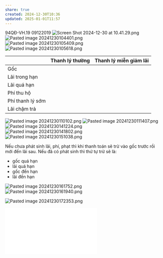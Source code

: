 ```yaml
---
share: true
created: 2024-12-30T10:36
updated: 2025-01-01T11:57
---
```

94QĐ-VH.19 09122019
![Screen Shot 2024-12-30 at 10.41.29.png](../../../assets/attachments/Screen%20Shot%202024-12-30%20at%2010.41.29.png)
![Pasted image 20241230104401.png](../../../assets/attachments/Pasted%20image%2020241230104401.png)
![Pasted image 20241230105409.png](../../../assets/attachments/Pasted%20image%2020241230105409.png)
![Pasted image 20241230105618.png](../../../assets/attachments/Pasted%20image%2020241230105618.png)

|                  | Thanh lý thường | Thanh lý miễn giảm lãi |
| ---------------- | --------------- | ---------------------- |
| Gốc              |                 |                        |
| Lãi trong hạn    |                 |                        |
| Lãi quá hạn      |                 |                        |
| Phí thu hộ       |                 |                        |
| Phí thanh lý sớm |                 |                        |
| Lãi chậm trả     |                 |                        |

![Pasted image 20241230110102.png](../../../assets/attachments/Pasted%20image%2020241230110102.png)
![Pasted image 20241230111407.png](../../../assets/attachments/Pasted%20image%2020241230111407.png)
![Pasted image 20241230141224.png](../../../assets/attachments/Pasted%20image%2020241230141224.png)
![Pasted image 20241230141802.png](../../../assets/attachments/Pasted%20image%2020241230141802.png)
![Pasted image 20241230151038.png](../../../assets/attachments/Pasted%20image%2020241230151038.png)

Nếu chưa phát sinh lãi, phí, phạt thì khi thanh toán sẽ trừ vào gốc trước rồi mới đến lãi sau. Nếu đã có phát sinh thì thứ tự trừ sẽ là:
- gốc quá hạn
- lãi quá hạn
- gốc đến hạn
- lãi đến hạn

![Pasted image 20241230161752.png](../../../assets/attachments/Pasted%20image%2020241230161752.png)
![Pasted image 20241230161940.png](../../../assets/attachments/Pasted%20image%2020241230161940.png)



![Pasted image 20241230172353.png](../../../assets/attachments/Pasted%20image%2020241230172353.png)

![Day 2_Sáng _P2 _2.TIẾN TRÌNH LÀM VIỆC VỚI KHÁCH HÀNG + PTP - VS 27.11.2023.pdf](../../../assets/attachments/Day%202_S%C3%A1ng%20_P2%20_2.TI%E1%BA%BEN%20TR%C3%8CNH%20L%C3%80M%20VI%E1%BB%86C%20V%E1%BB%9AI%20KH%C3%81CH%20H%C3%80NG%20+%20PTP%20-%20VS%2027.11.2023.pdf)


